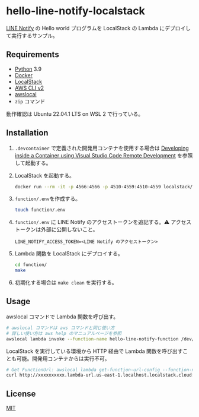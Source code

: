 # hello-line-notify-localstack

[LINE Notify](https://notify-bot.line.me/ja/) の Hello world プログラムを LocalStack の Lambda にデプロイして実行するサンプル。

## Requirements

- [Python](https://www.python.org/) 3.9
- [Docker](https://www.docker.com/)
- [LocalStack](https://localstack.cloud/)
- [AWS CLI v2](https://docs.aws.amazon.com/ja_jp/cli/latest/userguide/getting-started-install.html)
- [awslocal](https://github.com/localstack/awscli-local)
- `zip` コマンド

動作確認は Ubuntu 22.04.1 LTS on WSL 2 で行っている。

## Installation

1. `.devcontainer` で定義された開発用コンテナを使用する場合は [Developing inside a Container using Visual Studio Code Remote Development](https://code.visualstudio.com/docs/devcontainers/containers) を参照して起動する。

2. LocalStack を起動する。

   ```bash
   docker run --rm -it -p 4566:4566 -p 4510-4559:4510-4559 localstack/localstack
   ```

3. `function/.env`を作成する。

   ```bash
   touch function/.env
   ```

4. `function/.env` に LINE Notify のアクセストークンを追記する。⚠️ アクセストークンは外部に公開しないこと。

   ```.env
   LINE_NOTIFY_ACCESS_TOKEN=<LINE Notify のアクセストークン>
   ```

5. Lambda 関数を LocalStack にデプロイする。

   ```bash
   cd function/
   make
   ```

6. 初期化する場合は `make clean` を実行する。

## Usage

awslocal コマンドで Lambda 関数を呼び出す。

```bash
# awslocal コマンドは aws コマンドと同じ使い方
# 詳しい使い方は aws help のマニュアルページを参照
awslocal lambda invoke --function-name hello-line-notify-function /dev/stdout
```

LocalStack を実行している環境から HTTP 経由で Lambda 関数を呼び出すことも可能。開発用コンテナからは実行不可。

```bash
# Get FunctionUrl: awslocal lambda get-function-url-config --function-name hello-line-notify-function
curl http://xxxxxxxxxx.lambda-url.us-east-1.localhost.localstack.cloud:4566/
```

## License

[MIT](https://github.com/ogyogy/hello-line-notify-localstack/blob/main/LICENSE)

